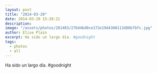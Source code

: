```yaml
---
layout: post
title: "2014-03-20"
date: 2014-03-20 15:28:21
description: 
image: "/assets/photos/201403/276d4bd0ce172e19d4300113d86b7bfc.jpg"
author: Elise Plain
excerpt: Ha sido un largo día. #goodnight
tags: 
  - photos
  - all
---
```


Ha sido un largo día. #goodnight
<p></p>
